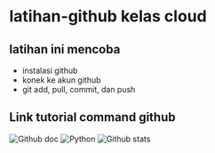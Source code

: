 # latihan-github kelas cloud

## latihan ini mencoba
- instalasi github
- konek ke akun github
- git add, pull, commit, dan push

## Link tutorial command github
![Github doc](https://docs.github.com/en/get-started/using-git/about-git)
![Python](https://img.shields.io/badge/python-3670A0?style=for-the-badge&logo=python&logoColor=ffdd54)
![Github stats](https://github-readme-stats.vercel.app/api?username=SeedFlora&show=reviews,discussions_started,discussions_answered,prs_merged,prs_merged_percentage)
